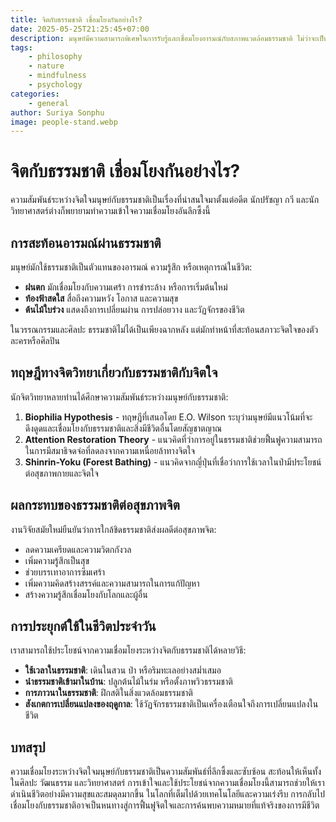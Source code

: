 ```yaml
---
title: จิตกับธรรมชาติ เชื่อมโยงกันอย่างไร?
date: 2025-05-25T21:25:45+07:00
description: มนุษย์มีความสามารถพิเศษในการรับรู้และเชื่อมโยงอารมณ์กับสภาพแวดล้อมธรรมชาติ ไม่ว่าจะเป็นฝน แสงแดด เมฆ หรือฤดูกาล ทั้งในระดับจิตสำนึกและจิตใต้สำนึก บางครั้งธรรมชาติก็ดูเหมือนตอบรับหรือสะท้อนอารมณ์ภายในอย่างลึกซึ้ง
tags:
    - philosophy
    - nature
    - mindfulness
    - psychology
categories:
    - general
author: Suriya Sonphu
image: people-stand.webp
---
```


# จิตกับธรรมชาติ เชื่อมโยงกันอย่างไร?

ความสัมพันธ์ระหว่างจิตใจมนุษย์กับธรรมชาติเป็นเรื่องที่น่าสนใจมาตั้งแต่อดีต นักปรัชญา กวี และนักวิทยาศาสตร์ต่างก็พยายามทำความเข้าใจความเชื่อมโยงอันลึกซึ้งนี้

## การสะท้อนอารมณ์ผ่านธรรมชาติ

มนุษย์มักใช้ธรรมชาติเป็นตัวแทนของอารมณ์ ความรู้สึก หรือเหตุการณ์ในชีวิต:

- **ฝนตก** มักเชื่อมโยงกับความเศร้า การชำระล้าง หรือการเริ่มต้นใหม่
- **ท้องฟ้าสดใส** สื่อถึงความหวัง โอกาส และความสุข
- **ต้นไม้ใบร่วง** แสดงถึงการเปลี่ยนผ่าน การปล่อยวาง และวัฏจักรของชีวิต

ในวรรณกรรมและศิลปะ ธรรมชาติไม่ได้เป็นเพียงฉากหลัง แต่มักทำหน้าที่สะท้อนสภาวะจิตใจของตัวละครหรือศิลปิน

## ทฤษฎีทางจิตวิทยาเกี่ยวกับธรรมชาติกับจิตใจ

นักจิตวิทยาหลายท่านได้ศึกษาความสัมพันธ์ระหว่างมนุษย์กับธรรมชาติ:

1. **Biophilia Hypothesis** - ทฤษฎีที่เสนอโดย E.O. Wilson ระบุว่ามนุษย์มีแนวโน้มที่จะดึงดูดและเชื่อมโยงกับธรรมชาติและสิ่งมีชีวิตอื่นโดยสัญชาตญาณ
2. **Attention Restoration Theory** - แนวคิดที่ว่าการอยู่ในธรรมชาติช่วยฟื้นฟูความสามารถในการมีสมาธิจดจ่อที่ลดลงจากความเหนื่อยล้าทางจิตใจ
3. **Shinrin-Yoku (Forest Bathing)** - แนวคิดจากญี่ปุ่นที่เชื่อว่าการใช้เวลาในป่ามีประโยชน์ต่อสุขภาพกายและจิตใจ

## ผลกระทบของธรรมชาติต่อสุขภาพจิต

งานวิจัยสมัยใหม่ยืนยันว่าการใกล้ชิดธรรมชาติส่งผลดีต่อสุขภาพจิต:

- ลดความเครียดและความวิตกกังวล
- เพิ่มความรู้สึกเป็นสุข
- ช่วยบรรเทาอาการซึมเศร้า
- เพิ่มความคิดสร้างสรรค์และความสามารถในการแก้ปัญหา
- สร้างความรู้สึกเชื่อมโยงกับโลกและผู้อื่น

## การประยุกต์ใช้ในชีวิตประจำวัน

เราสามารถใช้ประโยชน์จากความเชื่อมโยงระหว่างจิตกับธรรมชาติได้หลายวิธี:

- **ใช้เวลาในธรรมชาติ**: เดินในสวน ป่า หรือริมทะเลอย่างสม่ำเสมอ
- **นำธรรมชาติเข้ามาในบ้าน**: ปลูกต้นไม้ในร่ม หรือตั้งภาพวิวธรรมชาติ
- **การภาวนาในธรรมชาติ**: ฝึกสติในสิ่งแวดล้อมธรรมชาติ
- **สังเกตการเปลี่ยนแปลงของฤดูกาล**: ใช้วัฏจักรธรรมชาติเป็นเครื่องเตือนใจถึงการเปลี่ยนแปลงในชีวิต

## บทสรุป

ความเชื่อมโยงระหว่างจิตใจมนุษย์กับธรรมชาติเป็นความสัมพันธ์ที่ลึกซึ้งและซับซ้อน สะท้อนให้เห็นทั้งในศิลปะ วัฒนธรรม และวิทยาศาสตร์ การเข้าใจและใช้ประโยชน์จากความเชื่อมโยงนี้สามารถช่วยให้เราดำเนินชีวิตอย่างมีความสุขและสมดุลมากขึ้น ในโลกที่เต็มไปด้วยเทคโนโลยีและความเร่งรีบ การกลับไปเชื่อมโยงกับธรรมชาติอาจเป็นหนทางสู่การฟื้นฟูจิตใจและการค้นพบความหมายที่แท้จริงของการมีชีวิต
